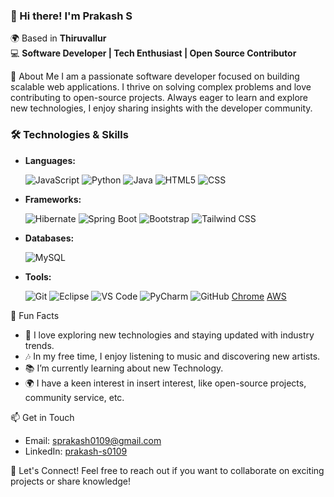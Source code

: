 ### 👋 Hi there! I'm **Prakash S**

🌍 Based in **Thiruvallur**  
💻 **Software Developer | Tech Enthusiast | Open Source Contributor**



🌟 About Me
I am a passionate software developer focused on building scalable web applications. I thrive on solving complex problems and love contributing to open-source projects. Always eager to learn and explore new technologies, I enjoy sharing insights with the developer community.

### 🛠️ Technologies & Skills

- **Languages:**
  
  ![JavaScript](https://img.icons8.com/color/48/000000/javascript.png)    ![Python](https://img.icons8.com/color/48/000000/python.png)  ![Java](https://img.icons8.com/color/48/000000/java-coffee-cup-logo.png)  ![HTML5](https://img.icons8.com/color/48/000000/html-5.png)    ![CSS](https://img.icons8.com/color/48/000000/css3.png) 

- **Frameworks:**
  
   ![Hibernate](https://img.icons8.com/color/48/000000/hibernate.png)  ![Spring Boot](https://img.icons8.com/color/48/000000/spring.png)  ![Bootstrap](https://img.icons8.com/color/48/000000/bootstrap.png) ![Tailwind CSS](https://img.icons8.com/color/48/000000/tailwindcss.png)

- **Databases:**
  
  ![MySQL](https://img.icons8.com/color/48/000000/mysql-logo.png)
  
- **Tools:**
  
  ![Git](https://img.icons8.com/color/48/000000/git.png)   ![Eclipse](https://img.icons8.com/color/48/000000/eclipse.png)   ![VS Code](https://img.icons8.com/color/48/000000/visual-studio-code-2019.png)  ![PyCharm](https://img.icons8.com/color/48/000000/pycharm.png) ![GitHub](https://img.icons8.com/color/48/000000/github-2.png) [Chrome](https://img.icons8.com/color/48/000000/google-chrome.png) [AWS](https://img.icons8.com/color/48/000000/amazon-web-services.png) 


🌈 Fun Facts
- 🎵 I love exploring new technologies and staying updated with industry trends.
- 🎶 In my free time, I enjoy listening to music and discovering new artists.
- 📚 I’m currently learning about new Technology.
- 🌍 I have a keen interest in insert interest, like open-source projects, community service, etc.


📫 Get in Touch
- Email: sprakash0109@gmail.com
- LinkedIn: [prakash-s0109](https://www.linkedin.com/in/prakash-s0109/)

🎉 Let's Connect!
Feel free to reach out if you want to collaborate on exciting projects or share knowledge!
